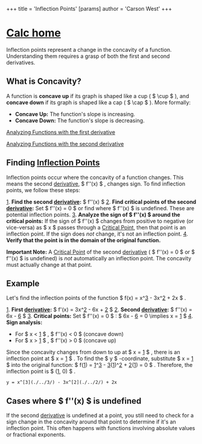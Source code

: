 +++
 title = 'Inflection Points'
[params]
	author = 'Carson West'
+++
# [Calc home](./../calc-home/)
Inflection points represent a change in the concavity of a function.  Understanding them requires a grasp of both the first and second derivatives.

## What is Concavity?

A function is **concave up** if its graph is shaped like a cup ( $ \cup $ ), and **concave down** if its graph is shaped like a cap ( $ \cap $ ).  More formally:

* **Concave Up:**  The function's slope is increasing.
* **Concave Down:** The function's slope is decreasing.

[Analyzing Functions with the first derivative](./../analyzing-functions-with-the-first-derivative/)

[Analyzing Functions with the second derivative](./../analyzing-functions-with-the-second-derivative/)


## Finding [Inflection Points](./../inflection-points/) 
Inflection points occur where the concavity of a function changes.  This means the second [derivative](./../derivative/),  $ f''(x) $ , changes sign.  To find inflection points, we follow these steps:

[1](./../1/). **Find the second [derivative](./../derivative/):**  $ f''(x) $ 
[2](./../2/). **Find critical points of the second [derivative](./../derivative/):** Set  $ f''(x) = 0 $  or find where  $ f''(x) $  is undefined.  These are potential inflection points.
[3](./../3/). **Analyze the sign of  $ f''(x) $  around the critical points:**  If the sign of  $ f''(x) $  changes from positive to negative (or vice-versa) as  $ x $  passes through a [Critical Point](./../critical-point/), then that point is an inflection point.  If the sign does *not* change, it's not an inflection point.
[4](./../4/). **Verify that the point is in the domain of the original function.**


**Important Note:**  A [Critical Point](./../critical-point/) of the second [derivative](./../derivative/) ( $ f''(x) = 0 $  or  $ f''(x) $  is undefined) is *not* automatically an inflection point. The concavity must actually change at that point.


## Example

Let's find the inflection points of the function  $ f(x) = x^[3](./../3/) - 3x^[2](./../2/) + 2x $ .

[1](./../1/). **First [derivative](./../derivative/):**  $ f'(x) = 3x^[2](./../2/) - 6x + [2](./../2/) $ 
[2](./../2/). **Second [derivative](./../derivative/):**  $ f''(x) = 6x - [6](./../6/) $ 
[3](./../3/). **Critical points:** Set  $ f''(x) = 0 $ :   $ 6x - [6](./../6/) = 0 \implies x = [1](./../1/) $ 
[4](./../4/). **Sign analysis:**

   * For  $ x < [1](./../1/) $ ,  $ f''(x) < 0 $  (concave down)
   * For  $ x > [1](./../1/) $ ,  $ f''(x) > 0 $  (concave up)

Since the concavity changes from down to up at  $ x = [1](./../1/) $ , there is an inflection point at  $ x = [1](./../1/) $ .  To find the  $ y $ -coordinate, substitute  $ x = [1](./../1/) $  into the original function:  $ f([1](./../1/)) = [1](./../1/)^[3](./../3/) - [3](./../3/)([1](./../1/))^[2](./../2/) + [2](./../2/)([1](./../1/)) = 0 $ .  Therefore, the inflection point is  $ ([1](./../1/), 0) $ .


```desmos-graph
y = x^[3](./../3/) - 3x^[2](./../2/) + 2x
```


##  Cases where  $ f''(x) $  is undefined

If the second [derivative](./../derivative/) is undefined at a point, you still need to check for a sign change in the concavity around that point to determine if it's an inflection point.  This often happens with functions involving absolute values or fractional exponents.
